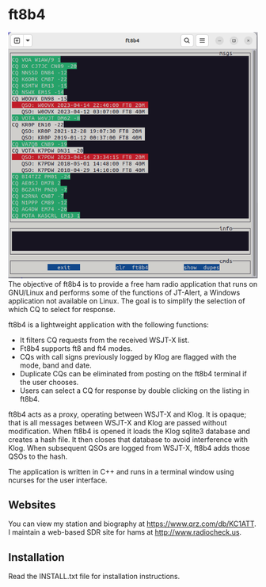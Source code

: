 # ft8b4
    
![ft8b4 screen image](https://github.com/gkcambr/ft8b4/blob/main/ft8b4.png?raw=true)
The objective of ft8b4 is to provide a free ham radio application that runs on GNU/Linux and performs some of the functions of JT-Alert, a Windows application not available on Linux. The goal is to simplify the selection of which CQ to select for response.  
  
ft8b4 is a lightweight application with the following functions:  
  
  * It filters CQ requests from the received WSJT-X list.  
  * Ft8b4 supports ft8 and ft4 modes.
  * CQs with call signs previously logged by Klog are flagged with the mode, band and date.
  * Duplicate CQs can be eliminated from posting on the ft8b4 terminal if the user chooses.  
  * Users can select a CQ for response by double clicking on the listing in ft8b4.
  
ft8b4 acts as a proxy, operating between WSJT-X and Klog. It is opaque; that is all messages between WSJT-X and Klog are passed without modification. When ft8b4 is opened it loads the Klog sqlite3 database and creates a hash file. It then closes that database to avoid interference with Klog. When subsequent QSOs are logged from WSJT-X, ft8b4 adds those QSOs to the hash.  
  
The application is written in C++ and runs in a terminal window using ncurses for the user interface.
## Websites
    
You can view my station and biography at <https://www.qrz.com/db/KC1ATT>.  
I maintain a web-based SDR site for hams at <http://www.radiocheck.us>.  
## Installation
    
Read the INSTALL.txt file for installation instructions.

